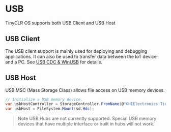# USB
TinyCLR OS supports both USB Client and USB Host

## USB Client
The USB client support is mainly used for deploying and debugging applications. It can also be used to transfer data between the IoT device and a PC. See [USB CDC & WinUSB](usb-cdc-winusb.md) for details.

## USB Host
USB MSC (Mass Storage Class) allows file access on USB memory devices.

```cs
// Initialize a USB memory device.
var usbHostController = StorageController.FromName(@"GHIElectronics.TinyCLR.NativeApis.STM32H7.UsbHostMassStorageStorageController\0");
var usbHost = FileSystem.Mount(sd.Hdc);

```

> Note 
> USB Hubs are not currently supported. Special USB memory devices that have multiple interface or built in hubs will not work.
